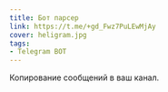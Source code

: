 ```yaml
---
title: Бот парсер
link: https://t.me/+gd_Fwz7PuLEwMjAy
cover: heligram.jpg
tags:
- Telegram BOT
---
```


Копирование сообщений в ваш канал.